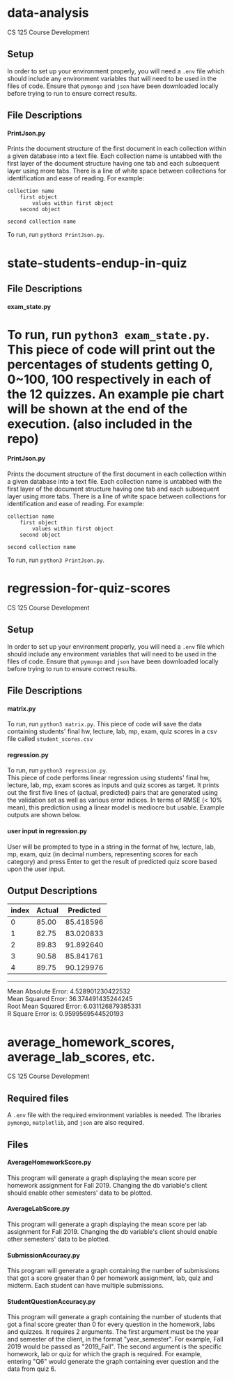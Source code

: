 # data-analysis
CS 125 Course Development

## Setup
In order to set up your environment properly, you will need a `.env` file which should include any environment variables that will need to be used in the files of code. 
Ensure that `pymongo` and `json` have been downloaded locally before trying to run to ensure correct results. 

## File Descriptions
#### PrintJson.py
Prints the document structure of the first document in each collection within a given database into a text file. Each collection name is untabbed with the first layer of the document structure having one tab and each subsequent layer using more tabs. There is a line of white space between collections for identification and ease of reading. For example:
```
collection name
    first object
        values within first object
    second object
    
second collection name
```
To run, run `python3 PrintJson.py`. 


# state-students-endup-in-quiz
## File Descriptions
#### exam_state.py
To run, run `python3 exam_state.py`. 
This piece of code will print out the percentages of students getting 0, 0~100, 100 respectively in each of the 12 quizzes. An example pie chart will be shown at the end of the execution. (also included in the repo)
=======
#### PrintJson.py
Prints the document structure of the first document in each collection within a given database into a text file. Each collection name is untabbed with the first layer of the document structure having one tab and each subsequent layer using more tabs. There is a line of white space between collections for identification and ease of reading. For example:
```
collection name
    first object
        values within first object
    second object
    
second collection name
```
To run, run `python3 PrintJson.py`. 

# regression-for-quiz-scores
CS 125 Course Development

## Setup
In order to set up your environment properly, you will need a `.env` file which should include any environment variables that will need to be used in the files of code. 
Ensure that `pymongo` and `json` have been downloaded locally before trying to run to ensure correct results. 

## File Descriptions
#### matrix.py
To run, run `python3 matrix.py`. 
This piece of code will save the data containing students' final hw, lecture, lab, mp, exam, quiz scores in a csv file called `student_scores.csv`
#### regression.py
To run, run `python3 regression.py`.  <br />
This piece of code performs linear regression using students' final hw, lecture, lab, mp, exam scores as inputs and quiz scores as target. It prints out the first five lines of (actual, predicted) pairs that are generated using the validation set as well as various error indices. In terms of RMSE (< 10% mean), this prediction using a linear model is mediocre but usable. Example outputs are shown below.  <br />
#### user input in regression.py
User will be prompted to type in a string in the format of hw, lecture, lab, mp, exam, quiz (in decimal numbers, representing scores for each category) and press Enter to get the result of predicted quiz score based upon the user input. 



## Output Descriptions
| index | Actual | Predicted |
| ----- | ------ | --------- |
|0      | 85.00  | 85.418596 | 
|1      | 82.75  | 83.020833 | 
|2      | 89.83  | 91.892640 | 
|3      | 90.58  | 85.841761 | 
|4      | 89.75  | 90.129976 | 
-----------------------------
Mean Absolute Error: 4.528901230422532 <br />
Mean Squared Error: 36.374491435244245 <br />
Root Mean Squared Error: 6.031126879385331 <br />
R Square Error is: 0.9599569544520193

# average_homework_scores, average_lab_scores, etc.
CS 125 Course Development 
## Required files
A `.env` file with the required environment variables is needed. The libraries `pymongo`, `matplotlib`, and `json` are also required.

## Files
#### AverageHomeworkScore.py
This program will generate a graph displaying the mean score per homework assignment for Fall 2019. Changing the db variable's client should enable other semesters' data to be plotted. 
#### AverageLabScore.py
This program will generate a graph displaying the mean score per lab assignment for Fall 2019. Changing the db variable's client should enable other semesters' data to be plotted. 
#### SubmissionAccuracy.py 
This program will generate a graph containing the number of submissions that got a score greater than 0 per homework assignment, lab, quiz and midterm. Each student can have multiple submissions.
#### StudentQuestionAccuracy.py
This program will generate a graph containing the number of students that got a final score greater than 0 for every question in the homework, labs and quizzes. It requires 2 arguments. The first argument must be the year and semester of the client, in the format "year_semester". For example, Fall 2019 would be passed as "2019_Fall". The second argument is the specific homework, lab or quiz for which the graph is required. For example, entering "Q6" would generate the graph containing ever question and the data from quiz 6. 

